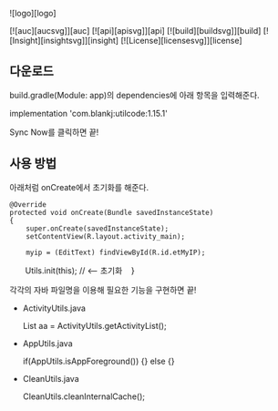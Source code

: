 ![logo][logo]

[![auc][aucsvg]][auc] [![api][apisvg]][api] [![build][buildsvg]][build] [![Insight][insightsvg]][insight] [![License][licensesvg]][license]


## 다운로드

build.gradle(Module: app)의 dependencies에 아래 항목을 입력해준다.

implementation 'com.blankj:utilcode:1.15.1'

Sync Now를 클릭하면 끝!



## 사용 방법

아래처럼 onCreate에서 초기화를 해준다.


    @Override
    protected void onCreate(Bundle savedInstanceState)
    {
        super.onCreate(savedInstanceState);
        setContentView(R.layout.activity_main);

        myip = (EditText) findViewById(R.id.etMyIP);

        Utils.init(this); // <-- 초기화
    }


각각의 자바 파일명을 이용해 필요한 기능을 구현하면 끝!


- ActivityUtils.java

  List<Activity> aa = ActivityUtils.getActivityList();
  
- AppUtils.java

  if(AppUtils.isAppForeground()) {} else {}
  
- CleanUtils.java

  CleanUtils.cleanInternalCache();
